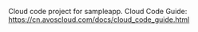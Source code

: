 Cloud code project for sampleapp. Cloud Code Guide: https://cn.avoscloud.com/docs/cloud_code_guide.html